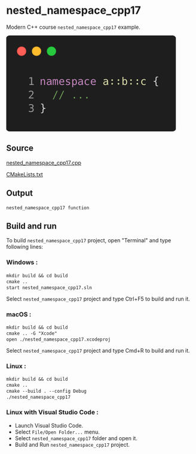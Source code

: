# nested_namespace_cpp17

Modern C++ course `nested_namespace_cpp17` example.

![nested_namespace_cpp17](../../../../docs/pictures/language_basics/nested_namespace_cpp17.png)

## Source

[nested_namespace_cpp17.cpp](nested_namespace_cpp17.cpp)

[CMakeLists.txt](CMakeLists.txt)

## Output

```
nested_namespace_cpp17 function
```

## Build and run

To build `nested_namespace_cpp17` project, open "Terminal" and type following lines:

### Windows :

``` shell
mkdir build && cd build
cmake .. 
start nested_namespace_cpp17.sln
```

Select `nested_namespace_cpp17` project and type Ctrl+F5 to build and run it.

### macOS :

``` shell
mkdir build && cd build
cmake .. -G "Xcode"
open ./nested_namespace_cpp17.xcodeproj
```

Select `nested_namespace_cpp17` project and type Cmd+R to build and run it.

### Linux :

``` shell
mkdir build && cd build
cmake .. 
cmake --build . --config Debug
./nested_namespace_cpp17
```

### Linux with Visual Studio Code :

* Launch Visual Studio Code.
* Select `File/Open Folder...` menu.
* Select `nested_namespace_cpp17` folder and open it.
* Build and Run `nested_namespace_cpp17` project.
